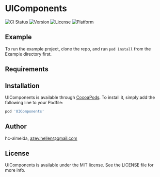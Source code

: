 # UIComponents

[![CI Status](https://img.shields.io/travis/hc-almeida/UIComponents.svg?style=flat)](https://travis-ci.org/hc-almeida/UIComponents)
[![Version](https://img.shields.io/cocoapods/v/UIComponents.svg?style=flat)](https://cocoapods.org/pods/UIComponents)
[![License](https://img.shields.io/cocoapods/l/UIComponents.svg?style=flat)](https://cocoapods.org/pods/UIComponents)
[![Platform](https://img.shields.io/cocoapods/p/UIComponents.svg?style=flat)](https://cocoapods.org/pods/UIComponents)

## Example

To run the example project, clone the repo, and run `pod install` from the Example directory first.

## Requirements

## Installation

UIComponents is available through [CocoaPods](https://cocoapods.org). To install
it, simply add the following line to your Podfile:

```ruby
pod 'UIComponents'
```

## Author

hc-almeida, azev.hellen@gmail.com

## License

UIComponents is available under the MIT license. See the LICENSE file for more info.

